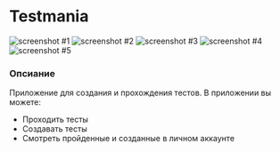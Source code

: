 # Testmania
![screenshot #1](https://sun9-5.userapi.com/c200628/v200628389/1336f/GPl8MuOj4KA.jpg)
![screenshot #2](https://sun9-22.userapi.com/c200628/v200628389/13376/4-iZkG43z24.jpg)
![screenshot #3](https://sun9-42.userapi.com/c200628/v200628389/1337d/PIqwZeVD_uU.jpg)
![screenshot #4](https://sun9-52.userapi.com/c200628/v200628389/13384/7NZZofDG_Ek.jpg)
![screenshot #5](https://sun9-47.userapi.com/c200628/v200628389/1338b/sSz2gRmMh6M.jpg)

### Опсиание

Приложение для создания и прохождения тестов. В приложении вы можете:
- Проходить тесты
- Создавать тесты
- Смотреть пройденные и созданные в личном аккаунте
